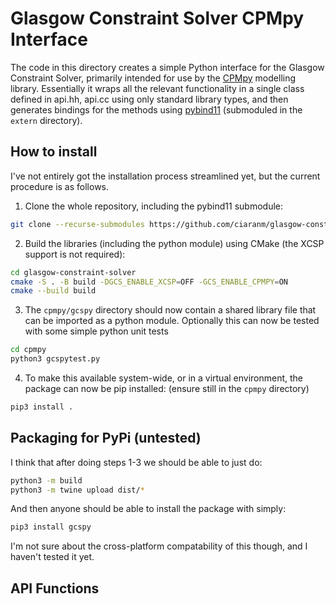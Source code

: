 # Glasgow Constraint Solver CPMpy Interface

The code in this directory creates a simple Python interface for 
the Glasgow Constraint Solver, primarily intended for use by the [CPMpy](https://cpmpy.readthedocs.io/en/latest/index.html)
modelling library. Essentially it wraps all the relevant functionality in a single
class defined in api.hh, api.cc using only standard library types, and then generates
bindings for the methods using [pybind11](https://pybind11.readthedocs.io/en/latest/) (submoduled in the `extern` directory).

## How to install
I've not entirely got the installation process streamlined yet, but the current procedure is as follows.

1. Clone the whole repository, including the pybind11 submodule:
```bash
git clone --recurse-submodules https://github.com/ciaranm/glasgow-constraint-solver.git
```
2. Build the libraries (including the python module) using CMake (the XCSP support is not required):
```bash
cd glasgow-constraint-solver
cmake -S . -B build -DGCS_ENABLE_XCSP=OFF -GCS_ENABLE_CPMPY=ON
cmake --build build
```
3. The `cpmpy/gcspy` directory should now contain a shared library file that can be imported as a python module. Optionally this can now be tested
with some simple python unit tests
```bash
cd cpmpy
python3 gcspytest.py
```
4. To make this available system-wide, or in a virtual environment, the package can now be pip installed:
   (ensure still in the `cpmpy` directory)
```bash
pip3 install .
```

## Packaging for PyPi (untested)
I think that after doing steps 1-3 we should be able to just do:

```bash
python3 -m build
python3 -m twine upload dist/*
```

And then anyone should be able to install the package with simply:
```bash
pip3 install gcspy
```

I'm not sure about the cross-platform compatability of this though, and I haven't tested it yet. 

## API Functions

